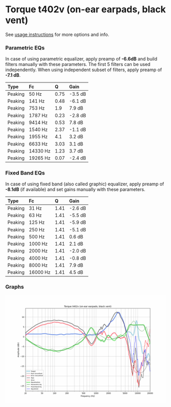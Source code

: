 # Torque t402v (on-ear earpads, black vent)
See [usage instructions](https://github.com/jaakkopasanen/AutoEq#usage) for more options and info.

### Parametric EQs
In case of using parametric equalizer, apply preamp of **-6.6dB** and build filters manually
with these parameters. The first 5 filters can be used independently.
When using independent subset of filters, apply preamp of **-7.1 dB**.

| Type    | Fc       |    Q | Gain    |
|:--------|:---------|:-----|:--------|
| Peaking | 50 Hz    | 0.75 | -3.5 dB |
| Peaking | 141 Hz   | 0.48 | -6.1 dB |
| Peaking | 753 Hz   | 1.9  | 7.9 dB  |
| Peaking | 1787 Hz  | 0.23 | -2.8 dB |
| Peaking | 9414 Hz  | 0.53 | 7.8 dB  |
| Peaking | 1540 Hz  | 2.37 | -1.1 dB |
| Peaking | 1955 Hz  | 4.1  | 3.2 dB  |
| Peaking | 6633 Hz  | 3.03 | 3.1 dB  |
| Peaking | 14330 Hz | 1.23 | 3.7 dB  |
| Peaking | 19265 Hz | 0.07 | -2.4 dB |

### Fixed Band EQs
In case of using fixed band (also called graphic) equalizer, apply preamp of **-8.1dB**
(if available) and set gains manually with these parameters.

| Type    | Fc       |    Q | Gain    |
|:--------|:---------|:-----|:--------|
| Peaking | 31 Hz    | 1.41 | -2.6 dB |
| Peaking | 63 Hz    | 1.41 | -5.5 dB |
| Peaking | 125 Hz   | 1.41 | -5.9 dB |
| Peaking | 250 Hz   | 1.41 | -5.1 dB |
| Peaking | 500 Hz   | 1.41 | 0.6 dB  |
| Peaking | 1000 Hz  | 1.41 | 2.1 dB  |
| Peaking | 2000 Hz  | 1.41 | -2.0 dB |
| Peaking | 4000 Hz  | 1.41 | -0.8 dB |
| Peaking | 8000 Hz  | 1.41 | 7.9 dB  |
| Peaking | 16000 Hz | 1.41 | 4.5 dB  |

### Graphs
![](./Torque%20t402v%20(on-ear%20earpads,%20black%20vent).png)